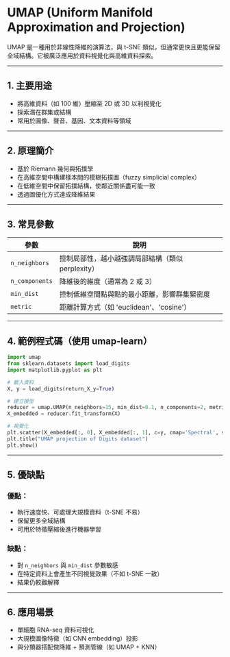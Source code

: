 # UMAP (Uniform Manifold Approximation and Projection)

UMAP 是一種用於非線性降維的演算法，與 t-SNE 類似，但通常更快且更能保留全域結構。它被廣泛應用於資料視覺化與高維資料探索。

---

## 1. 主要用途
- 將高維資料（如 100 維）壓縮至 2D 或 3D 以利視覺化
- 探索潛在群集或結構
- 常用於圖像、聲音、基因、文本資料等領域

---

## 2. 原理簡介
- 基於 Riemann 幾何與拓撲學
- 在高維空間中構建樣本間的模糊拓撲圖（fuzzy simplicial complex）
- 在低維空間中保留拓撲結構，使鄰近關係盡可能一致
- 透過圖優化方式達成降維結果

---

## 3. 常見參數
| 參數              | 說明                                                                 |
|-------------------|----------------------------------------------------------------------|
| `n_neighbors`      | 控制局部性，越小越強調局部結構（類似 perplexity）                   |
| `n_components`     | 降維後的維度（通常為 2 或 3）                                          |
| `min_dist`         | 控制低維空間點與點的最小距離，影響群集緊密度                          |
| `metric`           | 距離計算方式（如 'euclidean'、'cosine'）                              |

---

## 4. 範例程式碼（使用 umap-learn）
```python
import umap
from sklearn.datasets import load_digits
import matplotlib.pyplot as plt

# 載入資料
X, y = load_digits(return_X_y=True)

# 建立模型
reducer = umap.UMAP(n_neighbors=15, min_dist=0.1, n_components=2, metric='euclidean')
X_embedded = reducer.fit_transform(X)

# 視覺化
plt.scatter(X_embedded[:, 0], X_embedded[:, 1], c=y, cmap='Spectral', s=5)
plt.title("UMAP projection of Digits dataset")
plt.show()
```

---

## 5. 優缺點
### 優點：
- 執行速度快、可處理大規模資料（t-SNE 不易）
- 保留更多全域結構
- 可用於特徵壓縮後進行機器學習

### 缺點：
- 對 `n_neighbors` 與 `min_dist` 參數敏感
- 在特定資料上會產生不同視覺效果（不如 t-SNE 一致）
- 結果仍較難解釋

---

## 6. 應用場景
- 單細胞 RNA-seq 資料可視化
- 大規模圖像特徵（如 CNN embedding）投影
- 與分類器搭配做降維 + 預測管線（如 UMAP + KNN）
